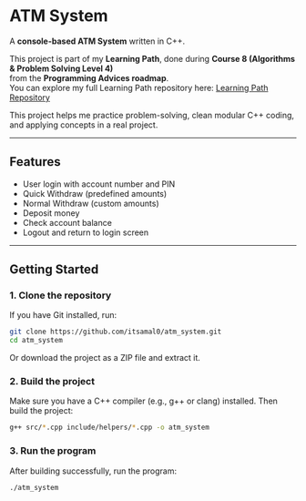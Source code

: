 # ATM System

A **console-based ATM System** written in C++.

This project is part of my **Learning Path**, done during **Course 8 (Algorithms & Problem Solving Level 4)**  
from the **Programming Advices roadmap**.  
You can explore my full Learning Path repository here: [Learning Path Repository](https://github.com/itsamal0/learning-path)

This project helps me practice problem-solving, clean modular C++ coding, and applying concepts in a real project.

---

## Features

- User login with account number and PIN
- Quick Withdraw (predefined amounts)
- Normal Withdraw (custom amounts)
- Deposit money
- Check account balance
- Logout and return to login screen

---

## Getting Started

### 1. Clone the repository  
If you have Git installed, run:
```bash
git clone https://github.com/itsamal0/atm_system.git
cd atm_system
```
Or download the project as a ZIP file and extract it.

### 2. Build the project  
Make sure you have a C++ compiler (e.g., g++ or clang) installed. Then build the project:
```bash
g++ src/*.cpp include/helpers/*.cpp -o atm_system
```

### 3. Run the program  
After building successfully, run the program:
```bash
./atm_system
```
